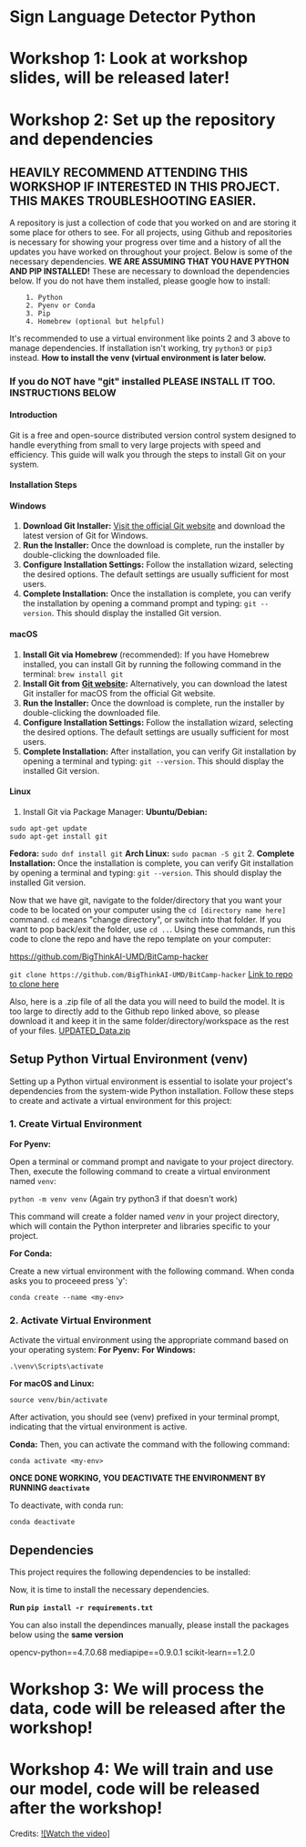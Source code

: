 # Sign Language Detector Python

# Workshop 1: Look at workshop slides, will be released later!

# Workshop 2: Set up the repository and dependencies
## HEAVILY RECOMMEND ATTENDING THIS WORKSHOP IF INTERESTED IN THIS PROJECT. THIS MAKES TROUBLESHOOTING EASIER.
A repository is just a collection of code that you worked on and are storing it some place for others to see. For all projects, using Github and repositories is necessary for showing your progress over time and a history of all the updates you have worked on throughout your project. Below is some of the necessary dependencies. **WE ARE ASSUMING THAT YOU HAVE PYTHON AND PIP INSTALLED!** These are necessary to download the dependencies below. If you do not have them installed, please google how to install:

        1. Python
        2. Pyenv or Conda
        3. Pip
        4. Homebrew (optional but helpful)

It's recommended to use a virtual environment like points 2 and 3 above to manage dependencies. If installation isn't working, try `python3` or `pip3` instead. **How to install the venv (virtual environment is later below.**

### If you do **NOT** have "git" installed PLEASE INSTALL IT TOO. INSTRUCTIONS BELOW
#### Introduction

Git is a free and open-source distributed version control system designed to handle everything from small to very large projects with speed and efficiency. This guide will walk you through the steps to install Git on your system.

#### Installation Steps

#### Windows
1. **Download Git Installer:** [Visit the official Git website](https://git-scm.com) and download the latest version of Git for Windows.
2. **Run the Installer:** Once the download is complete, run the installer by double-clicking the downloaded file.
3. **Configure Installation Settings:** Follow the installation wizard, selecting the desired options. The default settings are usually sufficient for most users.
4. **Complete Installation:** Once the installation is complete, you can verify the installation by opening a command prompt and typing: `git --version`. This should display the installed Git version.

#### macOS
1. **Install Git via Homebrew** (recommended): If you have Homebrew installed, you can install Git by running the following command in the terminal: `brew install git`
2. **Install Git from [Git website](https://git-scm.com):** Alternatively, you can download the latest Git installer for macOS from the official Git website.
3. **Run the Installer:** Once the download is complete, run the installer by double-clicking the downloaded file.
4. **Configure Installation Settings:** Follow the installation wizard, selecting the desired options. The default settings are usually sufficient for most users.
5. **Complete Installation:** After installation, you can verify Git installation by opening a terminal and typing: `git --version`. This should display the installed Git version.

#### Linux
1. Install Git via Package Manager:
**Ubuntu/Debian:**
```
sudo apt-get update
sudo apt-get install git
```
**Fedora:**
`sudo dnf install git`
**Arch Linux:**
`sudo pacman -S git`
2. **Complete Installation:** Once the installation is complete, you can verify Git installation by opening a terminal and typing: `git --version`. This should display the installed Git version.

Now that we have git, navigate to the folder/directory that you want your code to be located on your computer using the `cd [directory name here]` command. `cd` means "change directory", or switch into that folder. If you want to pop back/exit the folder, use `cd ..`. Using these commands, run this code to clone the repo and have the repo template on your computer:

https://github.com/BigThinkAI-UMD/BitCamp-hacker

`git clone https://github.com/BigThinkAI-UMD/BitCamp-hacker`
[Link to repo to clone here](https://github.com/BigThinkAI-UMD/BitCamp-hacker)

Also, here is a .zip file of all the data you will need to build the model. It is too large to directly add to the Github repo linked above, so please download it and keep it in the same folder/directory/workspace as the rest of your files. [UPDATED_Data.zip](https://drive.google.com/file/d/1VrKK2v_x-wAZJviP-K5dNdrRyJspyYm8/view?usp=sharing)

## Setup Python Virtual Environment (venv)

Setting up a Python virtual environment is essential to isolate your project's dependencies from the system-wide Python installation. Follow these steps to create and activate a virtual environment for this project:

### 1. Create Virtual Environment

**For Pyenv:**

Open a terminal or command prompt and navigate to your project directory. Then, execute the following command to create a virtual environment named `venv`:

`python -m venv venv` (Again try python3 if that doesn't work)

This command will create a folder named *venv* in your project directory, which will contain the Python interpreter and libraries specific to your project.

**For Conda:**

Create a new virtual environment with the following command. When conda asks you to proceeed press 'y':

`conda create --name <my-env>`

### 2. Activate Virtual Environment
Activate the virtual environment using the appropriate command based on your operating system:
**For Pyenv:**
**For Windows:**

`.\venv\Scripts\activate`

**For macOS and Linux:**

`source venv/bin/activate`

After activation, you should see (venv) prefixed in your terminal prompt, indicating that the virtual environment is active.

**Conda:**
Then, you can activate the command with the following command:

`conda activate <my-env>`

**ONCE DONE WORKING, YOU DEACTIVATE THE ENVIRONMENT BY RUNNING `deactivate`**

To deactivate, with conda run:

`conda deactivate`

## Dependencies

This project requires the following dependencies to be installed:

Now, it is time to install the necessary dependencies.

**Run `pip install -r requirements.txt`**

You can also install the dependinces manually, please install the packages below using the **same version**

opencv-python==4.7.0.68
mediapipe==0.9.0.1
scikit-learn==1.2.0

# Workshop 3: We will process the data, code will be released after the workshop!

# Workshop 4: We will train and use our model, code will be released after the workshop!

Credits: [![Watch the video]](https://www.youtube.com/watch?v=MJCSjXepaAM)
